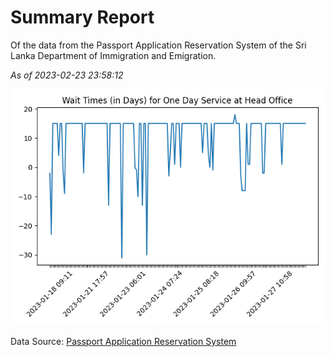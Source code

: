 # Summary Report

Of the data from the Passport Application Reservation System of the Sri Lanka Department of Immigration and Emigration.

*As of 2023-02-23 23:58:12*

![Wait Time Chart](summary.wait_time_chart.png)

Data Source: [Passport Application Reservation System](https://eservices.immigration.gov.lk:8443/appointment/pages/reservationApplication.xhtml)